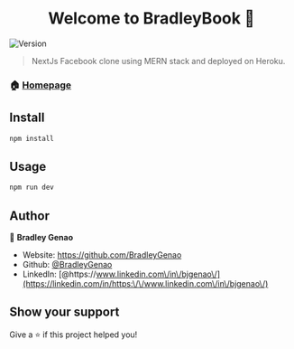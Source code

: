 <h1 align="center">Welcome to BradleyBook 👋</h1>
<p>
  <img alt="Version" src="https://img.shields.io/badge/version-0.1.0-blue.svg?cacheSeconds=2592000" />
</p>

> NextJs Facebook clone using MERN stack and deployed on Heroku. 

### 🏠 [Homepage](https://social-network-bradley.herokuapp.com)

## Install

```sh
npm install
```

## Usage

```sh
npm run dev
```

## Author

👤 **Bradley Genao**

* Website: https://github.com/BradleyGenao
* Github: [@BradleyGenao](https://github.com/BradleyGenao)
* LinkedIn: [@https:\/\/www.linkedin.com\/in\/bjgenao\/](https://linkedin.com/in/https:\/\/www.linkedin.com\/in\/bjgenao\/)

## Show your support

Give a ⭐️ if this project helped you!

